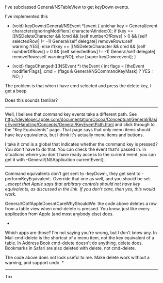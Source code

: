 

I've subclassed General/NSTableView to get keyDown events.

I've implemented this
    
- (void) keyDown:(General/NSEvent *)event
{
	unichar key = General/event charactersIgnoringModifiers] characterAtIndex:0];
	if (key == [[NSDeleteCharacter && !cmd && [self numberOfRows] > 0 && [self selectedRow] != -1)
		General/self delegate] removeRows:self warning:YES];
	else if(key == [[NSDeleteCharacter && cmd && [self numberOfRows] > 0 && [self selectedRow] != -1)
		General/self delegate] removeRows:self warning:NO];
	else
		[super keyDown:event];
}

- (void) flagsChanged:([[NSEvent *) theEvent
{
	int flags = [theEvent modifierFlags];
	cmd = (flags & General/NSCommandKeyMask) ? YES : NO;
}


The problem is that when i have cmd selected and press the delete key, I get a beep

Does this sounds familiar?

----

Well, I believe that command key events take a different path.  See http://developer.apple.com/documentation/Cocoa/Conceptual/General/BasicEventHandling/Concepts/General/KeyEventPath.html and click through to the "Key Equivalents" page.  That page says that only menu items should have key equivalents, but I think it's actually menu items and buttons.  

I take it cmd is a global that indicates whether the command key is pressed?  You don't have to do that.  You can check the event that's passed in.   In situations where you don't have ready access to the current event, you can get it with     -General/[NSApplication currentEvent].

----

Command equivalents don't get sent to     -keyDown:, they get sent to     -performKeyEquivalent:. Override that one as well, and you should be set. *..except that Apple says that arbitrary controls should not have key equivalents, as discussed in the link.  If you don't care, then yes, this would work.*

General/ObIfAppleDoesntCareWhyShouldWe: the code above deletes a row from a table view when cmd-delete is pressed. You know, just like every application from Apple (and most anybody else) does.

*
Which apps are those?  I'm not saying you're wrong, but I don't know any.  In Mail cmd-delete is the shortcut of a menu item, not the key equivalent of a table.  In Address Book cmd-delete doesn't do anything, delete does.  Bookmarks in Safari are also deleted with delete, not cmd-delete.

The code above does not look useful to me.  Make delete work without a warning, and support undo.
*

----

Tnx